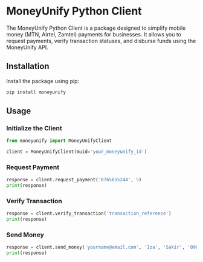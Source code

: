 # MoneyUnify Python Client

The MoneyUnify Python Client is a package designed to simplify mobile money (MTN, Airtel, Zamtel) payments for businesses. It allows you to request payments, verify transaction statuses, and disburse funds using the MoneyUnify API.

## Installation

Install the package using pip:

```bash
pip install moneyunify
```

## Usage

### Initialize the Client

```python
from moneyunify import MoneyUnifyClient

client = MoneyUnifyClient(muid='your_moneyunify_id')
```

### Request Payment

```python
response = client.request_payment('0765655244', 5)
print(response)
```

### Verify Transaction

```python
response = client.verify_transaction('transaction_reference')
print(response)
```

### Send Money

```python
response = client.send_money('yourname@email.com', 'Iza', 'Sakir', '096xxxxxxx', 'Settle All funds from MoneyUnify')
print(response)
```
